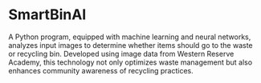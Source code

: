 # SmartBinAI
A Python program, equipped with machine learning and neural networks, analyzes input images to determine whether items should go to the waste or recycling bin. Developed using image data from Western Reserve Academy, this technology not only optimizes waste management but also enhances community awareness of recycling practices.
